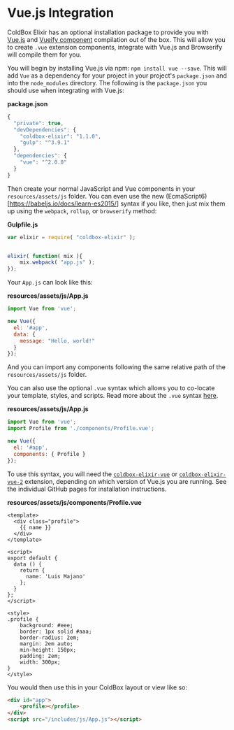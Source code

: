 # Vue.js Integration

ColdBox Elixir has an optional installation package to provide you with [Vue.js](vuejs.org) and [Vueify component](https://github.com/vuejs/vueify) compilation out of the box.  This will allow you to create `.vue` extension components, integrate with Vue.js and Browserify will compile them for you.

You will begin by installing Vue.js via npm: `npm install vue --save`.  This will add `Vue` as a dependency for your project in your project's `package.json` and into the `node_modules` directory.  The following is the `package.json` you should use when integrating with Vue.js:

**package.json**

```js
{
  "private": true,
  "devDependencies": {
    "coldbox-elixir": "1.1.0",
    "gulp": "^3.9.1"
  },
  "dependencies": {
    "vue": "^2.0.0"
  }
}
```

Then create your normal JavaScript and Vue components in your `resources/assets/js` folder.  You can even use the new (EcmaScript6)[https://babeljs.io/docs/learn-es2015/] syntax if you like, then just mix them up using the `webpack`, `rollup`, or `browserify` method:

**Gulpfile.js**

```js
var elixir = require( "coldbox-elixir" );


elixir( function( mix ){
    mix.webpack( "app.js" );
});
```

Your `App.js` can look like this:

**resources/assets/js/App.js**

```js
import Vue from 'vue';

new Vue({
  el: '#app',
  data: {
    message: "Hello, world!"
  }
});
```

And you can import any components following the same relative path of the `resources/assets/js` folder.

You can also use the optional `.vue` syntax which allows you to co-locate your template, styles, and scripts.  Read more about the `.vue` syntax [here](https://github.com/vuejs/vueify).


**resources/assets/js/App.js**

```js
import Vue from 'vue';
import Profile from './components/Profile.vue';

new Vue({
  el: '#app',
  components: { Profile }
});
```

To use this syntax, you will need the [`coldbox-elixir-vue`](https://github.com/coldbox-elixir/extension-vue) or [`coldbox-elixir-vue-2`](https://github.com/coldbox-elixir/extension-vue-2) extension, depending on which version of Vue.js you are running. See the individual GitHub pages for installation instructions.

**resources/assets/js/components/Profile.vue**

```
<template>
  <div class="profile">
    {{ name }}
  </div>
</template>

<script>
export default {
  data () {
    return {
      name: 'Luis Majano'
    };
  }
};
</script>

<style>
.profile {
    background: #eee;
    border: 1px solid #aaa;
    border-radius: 2em;
    margin: 2em auto;
    min-height: 150px;
    padding: 2em;
    width: 300px;
}
</style>
```

You would then use this in your ColdBox layout or view like so:

```html
<div id="app">
	<profile></profile>
</div>
<script src="/includes/js/App.js"></script>
```
